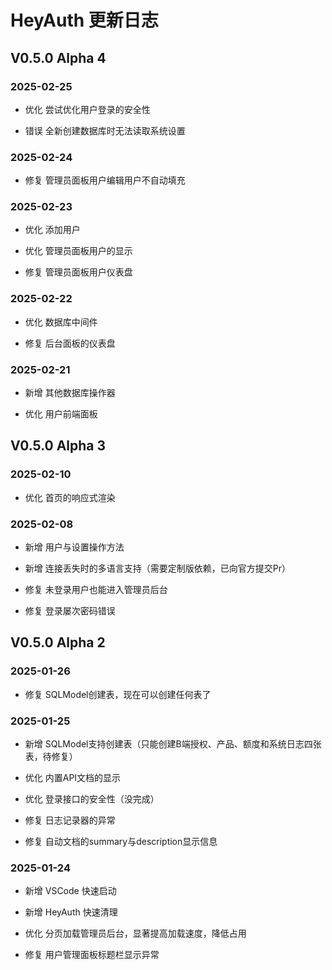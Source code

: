 # HeyAuth 更新日志

## V0.5.0 Alpha 4

### 2025-02-25

-   优化 尝试优化用户登录的安全性

-   错误 全新创建数据库时无法读取系统设置

### 2025-02-24

-   修复 管理员面板用户编辑用户不自动填充

### 2025-02-23

-   优化 添加用户
-   优化 管理员面板用户的显示

-   修复 管理员面板用户仪表盘

### 2025-02-22

-   优化 数据库中间件

-   修复 后台面板的仪表盘

### 2025-02-21

-   新增 其他数据库操作器

-   优化 用户前端面板


## V0.5.0 Alpha 3

### 2025-02-10

-   优化 首页的响应式渲染

### 2025-02-08

-   新增 用户与设置操作方法
-   新增 连接丢失时的多语言支持（需要定制版依赖，已向官方提交Pr）

-   修复 未登录用户也能进入管理员后台
-   修复 登录屡次密码错误

## V0.5.0 Alpha 2

### 2025-01-26

-   修复 SQLModel创建表，现在可以创建任何表了

### 2025-01-25

-   新增 SQLModel支持创建表（只能创建B端授权、产品、额度和系统日志四张表，待修复）

-   优化 内置API文档的显示
-   优化 登录接口的安全性（没完成）

-   修复 日志记录器的异常
-   修复 自动文档的summary与description显示信息

### 2025-01-24

-   新增 VSCode 快速启动
-   新增 HeyAuth 快速清理

-   优化 分页加载管理员后台，显著提高加载速度，降低占用

-   修复 用户管理面板标题栏显示异常
